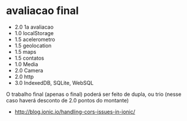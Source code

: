 # avaliacao final
* 2.0 1a avaliacao
* 1.0 localStorage
* 1.5 acelerometro
* 1.5 geolocation
* 1.5 maps
* 1.5 contatos
* 1.0 Media
* 2.0 Camera
* 2.0 http
* 3.0 IndexedDB, SQLite, WebSQL

O trabalho final (apenas o final) poderá ser feito de dupla, ou trio (nesse caso haverá desconto de 2.0 pontos do montante)

* http://blog.ionic.io/handling-cors-issues-in-ionic/
